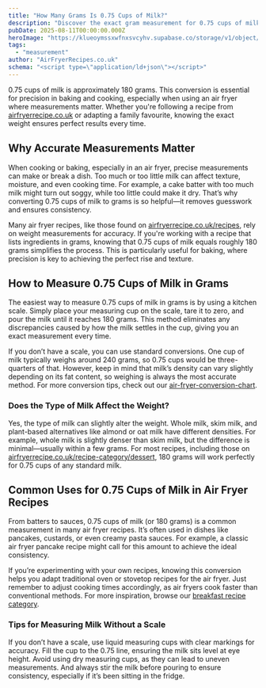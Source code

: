 ```yaml
---
title: "How Many Grams Is 0.75 Cups of Milk?"
description: "Discover the exact gram measurement for 0.75 cups of milk with our simple conversion guide—perfect for air fryer recipes and baking."
pubDate: 2025-08-11T00:00:00.000Z
heroImage: "https://klueoymssxwfnxsvcyhv.supabase.co/storage/v1/object/public/md/how-many-grams-is-0-75-cups-of-milk-5b151092.webp"
tags:
  - "measurement"
author: "AirFryerRecipes.co.uk"
schema: "<script type=\"application/ld+json\"></script>"
---
```


<p>0.75 cups of milk is approximately 180 grams. This conversion is essential for precision in baking and cooking, especially when using an air fryer where measurements matter. Whether you're following a recipe from <a href=https://www.airfryerrecipe.co.uk>airfryerrecipe.co.uk</a> or adapting a family favourite, knowing the exact weight ensures perfect results every time.</p>

<h2>Why Accurate Measurements Matter</h2>
<p>When cooking or baking, especially in an air fryer, precise measurements can make or break a dish. Too much or too little milk can affect texture, moisture, and even cooking time. For example, a cake batter with too much milk might turn out soggy, while too little could make it dry. That’s why converting 0.75 cups of milk to grams is so helpful—it removes guesswork and ensures consistency.</p>
<p>Many air fryer recipes, like those found on <a href=https://www.airfryerrecipe.co.uk/recipes>airfryerrecipe.co.uk/recipes</a>, rely on weight measurements for accuracy. If you're working with a recipe that lists ingredients in grams, knowing that 0.75 cups of milk equals roughly 180 grams simplifies the process. This is particularly useful for baking, where precision is key to achieving the perfect rise and texture.</p>

<h2>How to Measure 0.75 Cups of Milk in Grams</h2>
<p>The easiest way to measure 0.75 cups of milk in grams is by using a kitchen scale. Simply place your measuring cup on the scale, tare it to zero, and pour the milk until it reaches 180 grams. This method eliminates any discrepancies caused by how the milk settles in the cup, giving you an exact measurement every time.</p>
<p>If you don’t have a scale, you can use standard conversions. One cup of milk typically weighs around 240 grams, so 0.75 cups would be three-quarters of that. However, keep in mind that milk’s density can vary slightly depending on its fat content, so weighing is always the most accurate method. For more conversion tips, check out our <a href=https://www.airfryerrecipe.co.uk/air-fryer-conversion-chart>air-fryer-conversion-chart</a>.</p>

<h3>Does the Type of Milk Affect the Weight?</h3>
<p>Yes, the type of milk can slightly alter the weight. Whole milk, skim milk, and plant-based alternatives like almond or oat milk have different densities. For example, whole milk is slightly denser than skim milk, but the difference is minimal—usually within a few grams. For most recipes, including those on <a href=https://www.airfryerrecipe.co.uk/recipe-category/dessert>airfryerrecipe.co.uk/recipe-category/dessert</a>, 180 grams will work perfectly for 0.75 cups of any standard milk.</p>

<h2>Common Uses for 0.75 Cups of Milk in Air Fryer Recipes</h2>
<p>From batters to sauces, 0.75 cups of milk (or 180 grams) is a common measurement in many air fryer recipes. It’s often used in dishes like pancakes, custards, or even creamy pasta sauces. For example, a classic air fryer pancake recipe might call for this amount to achieve the ideal consistency.</p>
<p>If you’re experimenting with your own recipes, knowing this conversion helps you adapt traditional oven or stovetop recipes for the air fryer. Just remember to adjust cooking times accordingly, as air fryers cook faster than conventional methods. For more inspiration, browse our <a href=https://www.airfryerrecipe.co.uk/recipe-category/breakfast>breakfast recipe category</a>.</p>

<h3>Tips for Measuring Milk Without a Scale</h3>
<p>If you don’t have a scale, use liquid measuring cups with clear markings for accuracy. Fill the cup to the 0.75 line, ensuring the milk sits level at eye height. Avoid using dry measuring cups, as they can lead to uneven measurements. And always stir the milk before pouring to ensure consistency, especially if it’s been sitting in the fridge.</p>